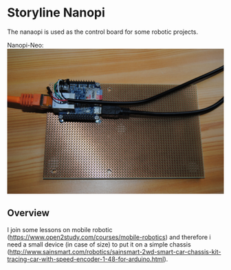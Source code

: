 Storyline Nanopi
================

The nanaopi is used as the control board for some robotic projects.

Nanopi-Neo:
![Alt text](../../pics/nanopi.jpg?raw=true "Nanopi-Neo")

Overview
--------

I join some lessons on mobile robotic (https://www.open2study.com/courses/mobile-robotics) and therefore i need a small device (in case of size) to put it on a simple chassis (http://www.sainsmart.com/robotics/sainsmart-2wd-smart-car-chassis-kit-tracing-car-with-speed-encoder-1-48-for-arduino.html).


